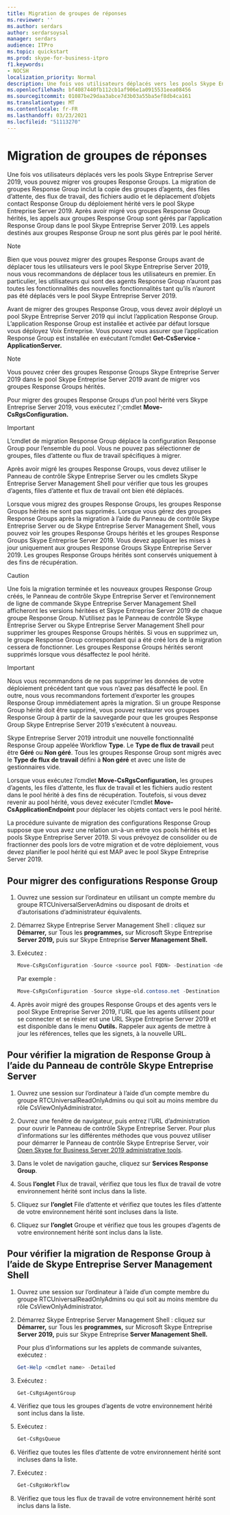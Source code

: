 ```yaml
---
title: Migration de groupes de réponses
ms.reviewer: ''
ms.author: serdars
author: serdarsoysal
manager: serdars
audience: ITPro
ms.topic: quickstart
ms.prod: skype-for-business-itpro
f1.keywords:
- NOCSH
localization_priority: Normal
description: Une fois vos utilisateurs déplacés vers les pools Skype Entreprise Server 2019, vous pouvez migrer vos groupes Response Groups. La migration de groupes Response Group inclut la copie des groupes d’agents, des files d’attente, des flux de travail, des fichiers audio et le déplacement d’objets contact Response Group du déploiement hérité vers le pool Skype Entreprise Server 2019. Après avoir migré vos groupes Response Group hérités, les appels aux groupes Response Group sont gérés par l’application Response Group dans le pool Skype Entreprise Server 2019. Les appels destinés aux groupes Response Group ne sont plus gérés par le pool hérité.
ms.openlocfilehash: bf4087440fb112cb1af906e1a0915531eea08456
ms.sourcegitcommit: 01087be29daa3abce7d3b03a55ba5ef8db4ca161
ms.translationtype: MT
ms.contentlocale: fr-FR
ms.lasthandoff: 03/23/2021
ms.locfileid: "51113270"
---
```

# <a name="migrate-response-groups"></a>Migration de groupes de réponses

Une fois vos utilisateurs déplacés vers les pools Skype Entreprise Server 2019, vous pouvez migrer vos groupes Response Groups. La migration de groupes Response Group inclut la copie des groupes d’agents, des files d’attente, des flux de travail, des fichiers audio et le déplacement d’objets contact Response Group du déploiement hérité vers le pool Skype Entreprise Server 2019. Après avoir migré vos groupes Response Group hérités, les appels aux groupes Response Group sont gérés par l’application Response Group dans le pool Skype Entreprise Server 2019. Les appels destinés aux groupes Response Group ne sont plus gérés par le pool hérité.
  
> [!NOTE]
> Bien que vous pouvez migrer des groupes Response Groups avant de déplacer tous les utilisateurs vers le pool Skype Entreprise Server 2019, nous vous recommandons de déplacer tous les utilisateurs en premier. En particulier, les utilisateurs qui sont des agents Response Group n’auront pas toutes les fonctionnalités des nouvelles fonctionnalités tant qu’ils n’auront pas été déplacés vers le pool Skype Entreprise Server 2019. 
  
Avant de migrer des groupes Response Group, vous devez avoir déployé un pool Skype Entreprise Server 2019 qui inclut l’application Response Group. L’application Response Group est installée et activée par défaut lorsque vous déployez Voix Entreprise. Vous pouvez vous assurer que l’application Response Group est installée en exécutant l’cmdlet **Get-CsService -ApplicationServer.** 
  
> [!NOTE]
> Vous pouvez créer des groupes Response Groups Skype Entreprise Server 2019 dans le pool Skype Entreprise Server 2019 avant de migrer vos groupes Response Groups hérités. 
  
Pour migrer des groupes Response Groups d’un pool hérité vers Skype Entreprise Server 2019, vous exécutez l';cmdlet **Move-CsRgsConfiguration.** 
  
> [!IMPORTANT]
> L’cmdlet de migration Response Group déplace la configuration Response Group pour l’ensemble du pool. Vous ne pouvez pas sélectionner de groupes, files d’attente ou flux de travail spécifiques à migrer. 
  
Après avoir migré les groupes Response Groups, vous devez utiliser le Panneau de contrôle Skype Entreprise Server ou les cmdlets Skype Entreprise Server Management Shell pour vérifier que tous les groupes d’agents, files d’attente et flux de travail ont bien été déplacés. 
  
Lorsque vous migrez des groupes Response Groups, les groupes Response Groups hérités ne sont pas supprimés. Lorsque vous gérez des groupes Response Groups après la migration à l’aide du Panneau de contrôle Skype Entreprise Server ou de Skype Entreprise Server Management Shell, vous pouvez voir les groupes Response Groups hérités et les groupes Response Groups Skype Entreprise Server 2019. Vous devez appliquer les mises à jour uniquement aux groupes Response Groups Skype Entreprise Server 2019. Les groupes Response Groups hérités sont conservés uniquement à des fins de récupération. 
  
> [!CAUTION]
> Une fois la migration terminée et les nouveaux groupes Response Group créés, le Panneau de contrôle Skype Entreprise Server et l’environnement de ligne de commande Skype Entreprise Server Management Shell afficheront les versions héritées et Skype Entreprise Server 2019 de chaque groupe Response Group. N’utilisez pas le Panneau de contrôle Skype Entreprise Server ou Skype Entreprise Server Management Shell pour supprimer les groupes Response Groups hérités. Si vous en supprimez un, le groupe Response Group correspondant qui a été créé lors de la migration cessera de fonctionner. Les groupes Response Groups hérités seront supprimés lorsque vous désaffectez le pool hérité. 
  
> [!IMPORTANT]
> Nous vous recommandons de ne pas supprimer les données de votre déploiement précédent tant que vous n’avez pas désaffecté le pool. En outre, nous vous recommandons fortement d’exporter les groupes Response Group immédiatement après la migration. Si un groupe Response Group hérité doit être supprimé, vous pouvez restaurer vos groupes Response Group à partir de la sauvegarde pour que les groupes Response Group Skype Entreprise Server 2019 s’exécutent à nouveau. 
  
Skype Entreprise Server 2019 introduit une nouvelle fonctionnalité Response Group appelée Workflow **Type**. Le **Type de flux de travail** peut être **Géré** ou **Non géré**. Tous les groupes Response Group sont migrés avec le **Type de flux de travail** défini à **Non géré** et avec une liste de gestionnaires vide. 
  
Lorsque vous exécutez l’cmdlet **Move-CsRgsConfiguration,** les groupes d’agents, les files d’attente, les flux de travail et les fichiers audio restent dans le pool hérité à des fins de récupération. Toutefois, si vous devez revenir au pool hérité, vous devez exécuter l’cmdlet **Move-CsApplicationEndpoint** pour déplacer les objets contact vers le pool hérité. 
  
La procédure suivante de migration des configurations Response Group suppose que vous avez une relation un-à-un entre vos pools hérités et les pools Skype Entreprise Server 2019. Si vous prévoyez de consolider ou de fractionner des pools lors de votre migration et de votre déploiement, vous devez planifier le pool hérité qui est MAP avec le pool Skype Entreprise Server 2019.
  
## <a name="to-migrate-response-group-configurations"></a>Pour migrer des configurations Response Group

1. Ouvrez une session sur l’ordinateur en utilisant un compte membre du groupe RTCUniversalServerAdmins ou disposant de droits et d’autorisations d’administrateur équivalents.
    
2. Démarrez Skype Entreprise Server Management Shell : cliquez sur **Démarrer,** sur Tous les **programmes,** sur Microsoft Skype Entreprise **Server 2019,** puis sur Skype Entreprise **Server Management Shell.**
    
3. Exécutez :  
    
   ```PowerShell
   Move-CsRgsConfiguration -Source <source pool FQDN> -Destination <destination pool FQDN>
   ```

    Par exemple :
    
   ```PowerShell
   Move-CsRgsConfiguration -Source skype-old.contoso.net -Destination skype-new.contoso.net
   ```

4. Après avoir migré des groupes Response Groups et des agents vers le pool Skype Entreprise Server 2019, l’URL que les agents utilisent pour se connecter et se résier est une URL Skype Entreprise Server 2019 et est disponible dans le menu **Outils.** Rappeler aux agents de mettre à jour les références, telles que les signets, à la nouvelle URL. 
    
## <a name="to-verify-response-group-migration-by-using-skype-for-business-server-control-panel"></a>Pour vérifier la migration de Response Group à l’aide du Panneau de contrôle Skype Entreprise Server

1. Ouvrez une session sur l’ordinateur à l’aide d’un compte membre du groupe RTCUniversalReadOnlyAdmins ou qui soit au moins membre du rôle CsViewOnlyAdministrator.
    
2. Ouvrez une fenêtre de navigateur, puis entrez l’URL d’administration pour ouvrir le Panneau de contrôle Skype Entreprise Server. Pour plus d’informations sur les différentes méthodes que vous pouvez utiliser pour démarrer le Panneau de contrôle Skype Entreprise Server, voir [Open Skype for Business Server 2019 administrative tools](/previous-versions/office/lync-server-2013/lync-server-2013-open-lync-server-administrative-tools). 
    <!-- The above link points to un-rebranded 2013 content we will need to discuss rebrand or bring forward -->
3. Dans le volet de navigation gauche, cliquez sur **Services Response Group**.
    
4. Sous **l’onglet** Flux de travail, vérifiez que tous les flux de travail de votre environnement hérité sont inclus dans la liste. 
    
5. Cliquez sur **l’onglet** File d’attente et vérifiez que toutes les files d’attente de votre environnement hérité sont incluses dans la liste. 
    
6. Cliquez sur **l’onglet** Groupe et vérifiez que tous les groupes d’agents de votre environnement hérité sont inclus dans la liste. 
    
## <a name="to-verify-response-group-migration-by-using-skype-for-business-server-management-shell"></a>Pour vérifier la migration de Response Group à l’aide de Skype Entreprise Server Management Shell

1. Ouvrez une session sur l’ordinateur à l’aide d’un compte membre du groupe RTCUniversalReadOnlyAdmins ou qui soit au moins membre du rôle CsViewOnlyAdministrator.
    
2. Démarrez Skype Entreprise Server Management Shell : cliquez sur **Démarrer,** sur Tous les **programmes,** sur Microsoft Skype Entreprise **Server 2019,** puis sur Skype Entreprise **Server Management Shell.**
    
    Pour plus d’informations sur les applets de commande suivantes, exécutez :
    
   ```PowerShell
   Get-Help <cmdlet name> -Detailed
   ```

3. Exécutez :  
    
   ```PowerShell
   Get-CsRgsAgentGroup
   ```

4. Vérifiez que tous les groupes d’agents de votre environnement hérité sont inclus dans la liste.
    
5. Exécutez :  
    
   ```PowerShell
   Get-CsRgsQueue
   ```

6. Vérifiez que toutes les files d’attente de votre environnement hérité sont incluses dans la liste.
    
7. Exécutez :  
    
   ```PowerShell
   Get-CsRgsWorkflow
   ```

8. Vérifiez que tous les flux de travail de votre environnement hérité sont inclus dans la liste.
